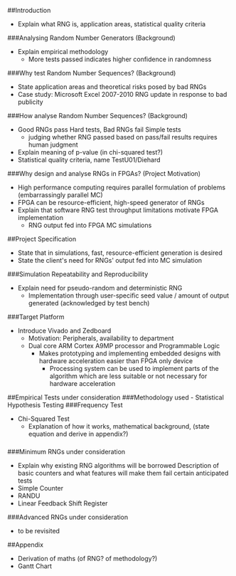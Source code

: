 ##Introduction
- Explain what RNG is, application areas, statistical quality criteria

###Analysing Random Number Generators (Background)
- Explain empirical methodology
  - More tests passed indicates higher confidence in randomness

###Why test Random Number Sequences? (Background)
- State application areas and theoretical risks posed by bad RNGs
- Case study: Microsoft Excel 2007-2010 RNG update in response to bad publicity

###How analyse Random Number Sequences? (Background)
  - Good RNGs pass Hard tests, Bad RNGs fail Simple tests
    - judging whether RNG passed based on pass/fail results requires human judgment
- Explain meaning of p-value (in chi-squared test?)
- Statistical quality criteria, name TestU01/Diehard

###Why design and analyse RNGs in FPGAs? (Project Motivation)
- High performance computing requires parallel formulation of problems (embarrassingly parallel MC)
- FPGA can be resource-efficient, high-speed generator of RNGs
- Explain that software RNG test throughput limitations motivate FPGA implementation
  - RNG output fed into FPGA MC simulations

##Project Specification
- State that in simulations, fast, resource-efficient generation is desired
- State the client's need for RNGs' output fed into MC simulation

###Simulation Repeatability and Reproducibility
- Explain need for pseudo-random and deterministic RNG
  - Implementation through user-specific seed value / amount of output generated (acknowledged by test bench)

###Target Platform
- Introduce Vivado and Zedboard
  - Motivation: Peripherals, availability to department
  - Dual core ARM Cortex A9MP processor and Programmable Logic
    - Makes prototyping and implementing embedded designs with hardware acceleration easier than FPGA only device
      - Processing system can be used to implement parts of the algorithm which are less suitable or not necessary for hardware acceleration

##Empirical Tests under consideration
###Methodology used - Statistical Hypothesis Testing
###Frequency Test
- Chi-Squared Test
  - Explanation of how it works, mathematical background, (state equation and derive in appendix?)
###

###Minimum RNGs under consideration
- Explain why existing RNG algorithms will be borrowed
Description of basic counters and what features will make them fail certain anticipated tests
- Simple Counter
- RANDU
- Linear Feedback Shift Register

###Advanced RNGs under consideration
- to be revisited

##Appendix
- Derivation of maths (of RNG? of methodology?)
- Gantt Chart
